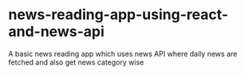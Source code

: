 # news-reading-app-using-react-and-news-api
A basic news reading app which uses news API where daily news are fetched and also get news category wise
